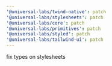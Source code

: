 ```yaml
---
'@universal-labs/twind-native': patch
'@universal-labs/stylesheets': patch
'@universal-labs/core': patch
'@universal-labs/primitives': patch
'@universal-labs/styled': patch
'@universal-labs/tailwind-ui': patch
---
```


fix types on stylesheets

